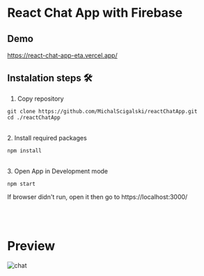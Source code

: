 # React Chat App with Firebase


## Demo 
https://react-chat-app-eta.vercel.app/

## Instalation steps 🛠️

1. Copy repository
<pre><code>git clone https://github.com/MichalScigalski/reactChatApp.git
cd ./reactChatApp</code></pre>

<br>
2. Install required packages

<pre><code>npm install</code></pre>

<br>
3. Open App in Development mode

<pre><code>npm start
</code></pre>

If browser didn't run, open it then go to https://localhost:3000/

<br><br />

# Preview
![chat](https://user-images.githubusercontent.com/38386731/155026284-e04bcc03-6853-4186-9b8e-dc962af48c59.png)

